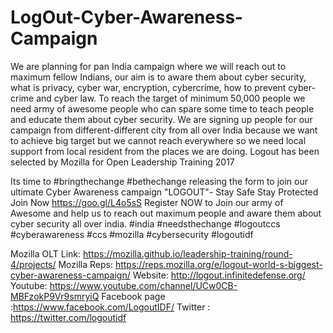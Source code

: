 # LogOut-Cyber-Awareness-Campaign
We are planning for pan India campaign where we will reach out to maximum fellow Indians, our aim is to aware them about cyber security, what is privacy, cyber war, encryption, cybercrime, how to prevent cyber-crime and cyber law. To reach the target of minimum 50,000 people we need army of awesome people who can spare some time to teach people and educate them about cyber security. We are signing up people for our campaign from different-different city from all over India because we want to achieve big target but we cannot reach everywhere so we need local support from local resident from the places we are doing. Logout has been selected by Mozilla for Open Leadership Training 2017 

Its time to #bringthechange #bethechange releasing the form to join our ultimate Cyber Awareness campaign 
"LOGOUT"- Stay Safe Stay Protected Join Now https://goo.gl/L4o5sS Register NOW to Join our army of Awesome and 
help us to reach out maximum people and aware them about cyber security all over india. #india #needsthechange #logoutccs #cyberawareness #ccs #mozilla #cybersecurity #logoutidf

Mozilla OLT Link: https://mozilla.github.io/leadership-training/round-4/projects/
Mozilla Reps: https://reps.mozilla.org/e/logout-world-s-biggest-cyber-awareness-campaign/
Website: http://logout.infinitedefense.org/
Youtube: https://www.youtube.com/channel/UCw0CB-MBFzokP9Vr9smryiQ
Facebook page :https://www.facebook.com/LogoutIDF/
Twitter : https://twitter.com/logoutidf
